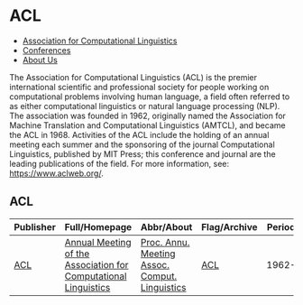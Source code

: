 # ACL

- [Association for Computational Linguistics](https://www.aclweb.org/)
- [Conferences](https://www.aclweb.org/portal/acl)
- [About Us](https://www.aclweb.org/portal/what-is-cl)

The Association for Computational Linguistics (ACL) is the premier international scientific and professional society for people working on computational problems involving human language, a field often referred to as either computational linguistics or natural language processing (NLP). The association was founded in 1962, originally named the Association for Machine Translation and Computational Linguistics (AMTCL), and became the ACL in 1968. Activities of the ACL include the holding of an annual meeting each summer and the sponsoring of the journal Computational Linguistics, published by MIT Press; this conference and journal are the leading publications of the field. For more information, see: https://www.aclweb.org/.

## ACL

|Publisher|Full/Homepage|Abbr/About|Flag/Archive|Period|Top|CCF|CAS|JCR|IF|Type|
|-|-|-|-|-|-|-|-|-|-|-|
|[ACL](https://www.aclweb.org/)|[Annual Meeting of the Association for Computational Linguistics](https://aclanthology.org/venues/acl/)|[Proc. Annu. Meeting Assoc. Comput. Linguistics](https://aclanthology.org/venues/acl/)|[ACL](https://aclanthology.org/venues/acl/)|1962-|False|A||||NLP|

